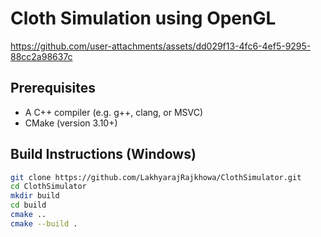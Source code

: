 # Cloth Simulation using OpenGL

https://github.com/user-attachments/assets/dd029f13-4fc6-4ef5-9295-88cc2a98637c

##  Prerequisites

- A C++ compiler (e.g. g++, clang, or MSVC)
- CMake (version 3.10+)

##  Build Instructions (Windows)

```bash
git clone https://github.com/LakhyarajRajkhowa/ClothSimulator.git
cd ClothSimulator
mkdir build
cd build
cmake ..
cmake --build .

